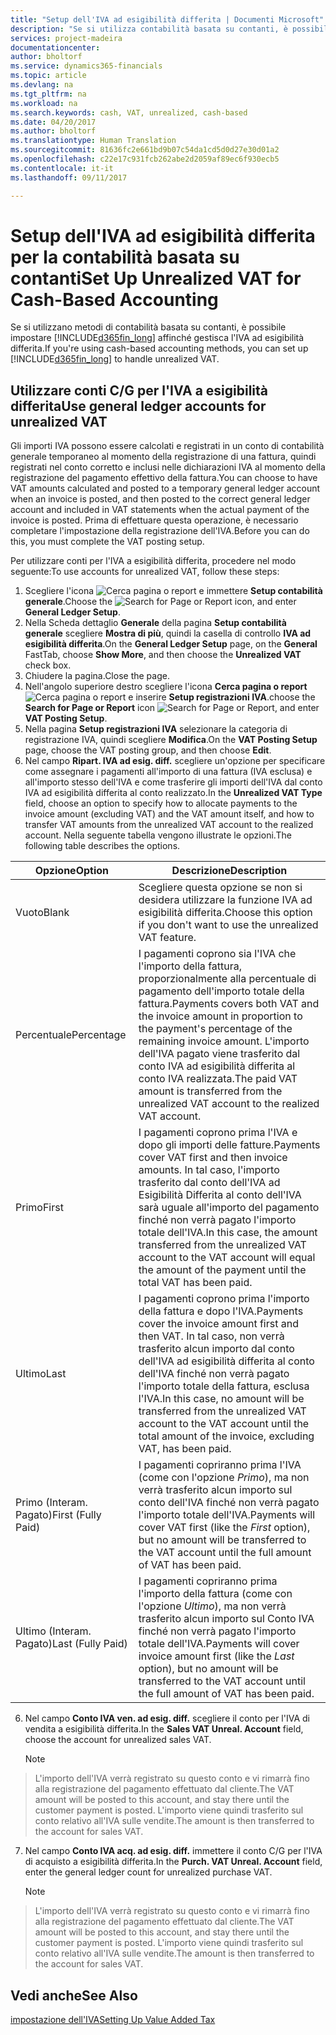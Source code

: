 ```yaml
---
title: "Setup dell'IVA ad esigibilità differita | Documenti Microsoft"
description: "Se si utilizza contabilità basata su contanti, è possibile specificare come gestire l'IVA ad esigibilità differita per le vendite e acquisti."
services: project-madeira
documentationcenter: 
author: bholtorf
ms.service: dynamics365-financials
ms.topic: article
ms.devlang: na
ms.tgt_pltfrm: na
ms.workload: na
ms.search.keywords: cash, VAT, unrealized, cash-based
ms.date: 04/20/2017
ms.author: bholtorf
ms.translationtype: Human Translation
ms.sourcegitcommit: 81636fc2e661bd9b07c54da1cd5d0d27e30d01a2
ms.openlocfilehash: c22e17c931fcb262abe2d2059af89ec6f930ecb5
ms.contentlocale: it-it
ms.lasthandoff: 09/11/2017

---
```


# <a name="set-up-unrealized-vat-for-cash-based-accounting"></a><span data-ttu-id="82c4b-103">Setup dell'IVA ad esigibilità differita per la contabilità basata su contanti</span><span class="sxs-lookup"><span data-stu-id="82c4b-103">Set Up Unrealized VAT for Cash-Based Accounting</span></span>
<span data-ttu-id="82c4b-104">Se si utilizzano metodi di contabilità basata su contanti, è possibile impostare [!INCLUDE[d365fin_long](includes/d365fin_long_md.md)] affinché gestisca l'IVA ad esigibilità differita.</span><span class="sxs-lookup"><span data-stu-id="82c4b-104">If you're using cash-based accounting methods, you can set up [!INCLUDE[d365fin_long](includes/d365fin_long_md.md)] to handle unrealized VAT.</span></span>

## <a name="use-general-ledger-accounts-for-unrealized-vat"></a><span data-ttu-id="82c4b-105">Utilizzare conti C/G per l'IVA a esigibilità differita</span><span class="sxs-lookup"><span data-stu-id="82c4b-105">Use general ledger accounts for unrealized VAT</span></span>
<span data-ttu-id="82c4b-106">Gli importi IVA possono essere calcolati e registrati in un conto di contabilità generale temporaneo al momento della registrazione di una fattura, quindi registrati nel conto corretto e inclusi nelle dichiarazioni IVA al momento della registrazione del pagamento effettivo della fattura.</span><span class="sxs-lookup"><span data-stu-id="82c4b-106">You can choose to have VAT amounts calculated and posted to a temporary general ledger account when an invoice is posted, and then posted to the correct general ledger account and included in VAT statements when the actual payment of the invoice is posted.</span></span> <span data-ttu-id="82c4b-107">Prima di effettuare questa operazione, è necessario completare l'impostazione della registrazione dell'IVA.</span><span class="sxs-lookup"><span data-stu-id="82c4b-107">Before you can do this, you must complete the VAT posting setup.</span></span>

<span data-ttu-id="82c4b-108">Per utilizzare conti per l'IVA a esigibilità differita, procedere nel modo seguente:</span><span class="sxs-lookup"><span data-stu-id="82c4b-108">To use accounts for unrealized VAT, follow these steps:</span></span>
1. <span data-ttu-id="82c4b-109">Scegliere l'icona ![Cerca pagina o report](media/ui-search/search_small.png "Cerca pagina o report") e immettere **Setup contabilità generale**.</span><span class="sxs-lookup"><span data-stu-id="82c4b-109">Choose the ![Search for Page or Report](media/ui-search/search_small.png "Search for Page or Report icon") icon, and enter **General Ledger Setup**.</span></span> 
2. <span data-ttu-id="82c4b-110">Nella Scheda dettaglio **Generale** della pagina **Setup contabilità generale** scegliere **Mostra di più**, quindi la casella di controllo **IVA ad esigibilità differita**.</span><span class="sxs-lookup"><span data-stu-id="82c4b-110">On the **General Ledger Setup** page, on the **General** FastTab, choose **Show More**, and then choose the **Unrealized VAT** check box.</span></span>
3. <span data-ttu-id="82c4b-111">Chiudere la pagina.</span><span class="sxs-lookup"><span data-stu-id="82c4b-111">Close the page.</span></span>
4. <span data-ttu-id="82c4b-112">Nell'angolo superiore destro scegliere l'icona **Cerca pagina o report** ![Cerca pagina o report](media/ui-search/search_small.png "icona Cerca pagina o report") e inserire **Setup registrazioni IVA**.</span><span class="sxs-lookup"><span data-stu-id="82c4b-112">choose the **Search for Page or Report** icon ![Search for Page or Report](media/ui-search/search_small.png "Search for Page or Report icon"), and enter **VAT Posting Setup**.</span></span> 
5. <span data-ttu-id="82c4b-113">Nella pagina **Setup registrazioni IVA** selezionare la categoria di registrazione IVA, quindi scegliere **Modifica**.</span><span class="sxs-lookup"><span data-stu-id="82c4b-113">On the **VAT Posting Setup** page, choose the VAT posting group, and then choose **Edit**.</span></span> 
6. <span data-ttu-id="82c4b-114">Nel campo **Ripart. IVA ad esig. diff.** scegliere un'opzione per specificare come assegnare i pagamenti all'importo di una fattura (IVA esclusa) e all'importo stesso dell'IVA e come trasferire gli importi dell'IVA dal conto IVA ad esigibilità differita al conto realizzato.</span><span class="sxs-lookup"><span data-stu-id="82c4b-114">In the **Unrealized VAT Type** field, choose an option to specify how to allocate payments to the invoice amount (excluding VAT) and the VAT amount itself, and how to transfer VAT amounts from the unrealized VAT account to the realized account.</span></span> <span data-ttu-id="82c4b-115">Nella seguente tabella vengono illustrate le opzioni.</span><span class="sxs-lookup"><span data-stu-id="82c4b-115">The following table describes the options.</span></span>

| <span data-ttu-id="82c4b-116">Opzione</span><span class="sxs-lookup"><span data-stu-id="82c4b-116">Option</span></span> | <span data-ttu-id="82c4b-117">Descrizione</span><span class="sxs-lookup"><span data-stu-id="82c4b-117">Description</span></span> |
| --- | --- |
| <span data-ttu-id="82c4b-118">Vuoto</span><span class="sxs-lookup"><span data-stu-id="82c4b-118">Blank</span></span> | <span data-ttu-id="82c4b-119">Scegliere questa opzione se non si desidera utilizzare la funzione IVA ad esigibilità differita.</span><span class="sxs-lookup"><span data-stu-id="82c4b-119">Choose this option if you don't want to use the unrealized VAT feature.</span></span> |
| <span data-ttu-id="82c4b-120">Percentuale</span><span class="sxs-lookup"><span data-stu-id="82c4b-120">Percentage</span></span> | <span data-ttu-id="82c4b-121">I pagamenti coprono sia l'IVA che l'importo della fattura, proporzionalmente alla percentuale di pagamento dell'importo totale della fattura.</span><span class="sxs-lookup"><span data-stu-id="82c4b-121">Payments covers both VAT and the invoice amount in proportion to the payment's percentage of the remaining invoice amount.</span></span> <span data-ttu-id="82c4b-122">L'importo dell'IVA pagato viene trasferito dal conto IVA ad esigibilità differita al conto IVA realizzata.</span><span class="sxs-lookup"><span data-stu-id="82c4b-122">The paid VAT amount is transferred from the unrealized VAT account to the realized VAT account.</span></span> |
| <span data-ttu-id="82c4b-123">Primo</span><span class="sxs-lookup"><span data-stu-id="82c4b-123">First</span></span> | <span data-ttu-id="82c4b-124">I pagamenti coprono prima l'IVA e dopo gli importi delle fatture.</span><span class="sxs-lookup"><span data-stu-id="82c4b-124">Payments cover VAT first and then invoice amounts.</span></span> <span data-ttu-id="82c4b-125">In tal caso, l'importo trasferito dal conto dell'IVA ad Esigibilità Differita al conto dell'IVA sarà uguale all'importo del pagamento finché non verrà pagato l'importo totale dell'IVA.</span><span class="sxs-lookup"><span data-stu-id="82c4b-125">In this case, the amount transferred from the unrealized VAT account to the VAT account will equal the amount of the payment until the total VAT has been paid.</span></span> |
| <span data-ttu-id="82c4b-126">Ultimo</span><span class="sxs-lookup"><span data-stu-id="82c4b-126">Last</span></span> | <span data-ttu-id="82c4b-127">I pagamenti coprono prima l'importo della fattura e dopo l'IVA.</span><span class="sxs-lookup"><span data-stu-id="82c4b-127">Payments cover the invoice amount first and then VAT.</span></span> <span data-ttu-id="82c4b-128">In tal caso, non verrà trasferito alcun importo dal conto dell'IVA ad esigibilità differita al conto dell'IVA finché non verrà pagato l'importo totale della fattura, esclusa l'IVA.</span><span class="sxs-lookup"><span data-stu-id="82c4b-128">In this case, no amount will be transferred from the unrealized VAT account to the VAT account until the total amount of the invoice, excluding VAT, has been paid.</span></span> |
| <span data-ttu-id="82c4b-129">Primo (Interam. Pagato)</span><span class="sxs-lookup"><span data-stu-id="82c4b-129">First (Fully Paid)</span></span> | <span data-ttu-id="82c4b-130">I pagamenti copriranno prima l'IVA (come con l'opzione _Primo_), ma non verrà trasferito alcun importo sul conto dell'IVA finché non verrà pagato l'importo totale dell'IVA.</span><span class="sxs-lookup"><span data-stu-id="82c4b-130">Payments will cover VAT first (like the _First_ option), but no amount will be transferred to the VAT account until the full amount of VAT has been paid.</span></span> |
| <span data-ttu-id="82c4b-131">Ultimo (Interam. Pagato)</span><span class="sxs-lookup"><span data-stu-id="82c4b-131">Last (Fully Paid)</span></span> | <span data-ttu-id="82c4b-132">I pagamenti copriranno prima l'importo della fattura (come con l'opzione _Ultimo_), ma non verrà trasferito alcun importo sul Conto IVA finché non verrà pagato l'importo totale dell'IVA.</span><span class="sxs-lookup"><span data-stu-id="82c4b-132">Payments will cover invoice amount first (like the _Last_ option), but no amount will be transferred to the VAT account until the full amount of VAT has been paid.</span></span> |

6. <span data-ttu-id="82c4b-133">Nel campo **Conto IVA ven. ad esig. diff.** scegliere il conto per l'IVA di vendita a esigibilità differita.</span><span class="sxs-lookup"><span data-stu-id="82c4b-133">In the **Sales VAT Unreal. Account** field, choose the account for unrealized sales VAT.</span></span>

    > [!NOTE]  
>   <span data-ttu-id="82c4b-134">L'importo dell'IVA verrà registrato su questo conto e vi rimarrà fino alla registrazione del pagamento effettuato dal cliente.</span><span class="sxs-lookup"><span data-stu-id="82c4b-134">The VAT amount will be posted to this account, and stay there until the customer payment is posted.</span></span> <span data-ttu-id="82c4b-135">L'importo viene quindi trasferito sul conto relativo all'IVA sulle vendite.</span><span class="sxs-lookup"><span data-stu-id="82c4b-135">The amount is then transferred to the account for sales VAT.</span></span>
7. <span data-ttu-id="82c4b-136">Nel campo **Conto IVA acq. ad esig. diff.** immettere il conto C/G per l'IVA di acquisto a esigibilità differita.</span><span class="sxs-lookup"><span data-stu-id="82c4b-136">In the **Purch. VAT Unreal. Account** field, enter the general ledger count for unrealized purchase VAT.</span></span>

    > [!NOTE]  
>   <span data-ttu-id="82c4b-137">L'importo dell'IVA verrà registrato su questo conto e vi rimarrà fino alla registrazione del pagamento effettuato dal cliente.</span><span class="sxs-lookup"><span data-stu-id="82c4b-137">The VAT amount will be posted to this account, and stay there until the customer payment is posted.</span></span> <span data-ttu-id="82c4b-138">L'importo viene quindi trasferito sul conto relativo all'IVA sulle vendite.</span><span class="sxs-lookup"><span data-stu-id="82c4b-138">The amount is then transferred to the account for sales VAT.</span></span>

## <a name="see-also"></a><span data-ttu-id="82c4b-139">Vedi anche</span><span class="sxs-lookup"><span data-stu-id="82c4b-139">See Also</span></span>
[<span data-ttu-id="82c4b-140">impostazione dell'IVA</span><span class="sxs-lookup"><span data-stu-id="82c4b-140">Setting Up Value Added Tax</span></span>](finance-setup-vat.md)
